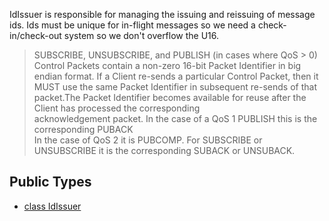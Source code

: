 IdIssuer is responsible for managing the issuing and reissuing of message ids. Ids must be unique for 
in-flight messages so we need a check-in/check-out system so we don't overflow the U16.

> SUBSCRIBE, UNSUBSCRIBE, and PUBLISH (in cases where QoS > 0) Control Packets contain a non-zero
16-bit Packet Identifier in big endian format. If a Client re-sends a particular Control Packet,
then it MUST use the same Packet Identifier in subsequent re-sends of that packet.The Packet
Identifier becomes available for reuse after the Client has processed the corresponding  
acknowledgement packet. In the case of a QoS 1 PUBLISH this is the corresponding PUBACK  
In the case of QoS 2 it is PUBCOMP. For SUBSCRIBE or UNSUBSCRIBE it is the corresponding
SUBACK or UNSUBACK.  



## Public Types

* [class IdIssuer](mqtt-idIssuer-IdIssuer.md)
